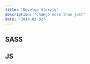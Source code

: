 ```yaml
---
title: "Develop Vierzig"
description: "Change more than just"
date: "2018-02-02"
---
```


## SASS

## JS